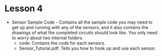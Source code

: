 # Lesson 4
* Sensor Sample Code - Contains all the sample code you may need to get up and running with any of the sensors, and it also contains the drawings of what the completed circuits should look like. You only need to worry about two internal folders.
  - code: Contains the code for each sensors.
  - Sensor_Tutorial.pdf: Tells you how to hook up and use each sensor.
